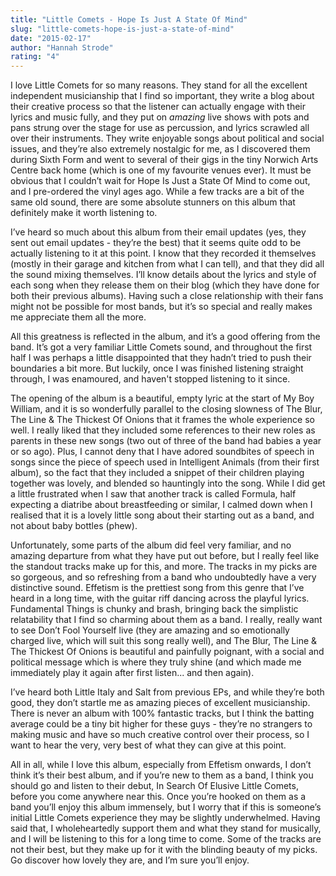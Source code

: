 ```yaml
---
title: "Little Comets - Hope Is Just A State Of Mind"
slug: "little-comets-hope-is-just-a-state-of-mind"
date: "2015-02-17"
author: "Hannah Strode"
rating: "4"
---
```


I love Little Comets for so many reasons. They stand for all the excellent independent musicianship that I find so important, they write a blog about their creative process so that the listener can actually engage with their lyrics and music fully, and they put on _amazing_ live shows with pots and pans strung over the stage for use as percussion, and lyrics scrawled all over their instruments. They write enjoyable songs about political and social issues, and they’re also extremely nostalgic for me, as I discovered them during Sixth Form and went to several of their gigs in the tiny Norwich Arts Centre back home (which is one of my favourite venues ever). It must be obvious that I couldn’t wait for Hope Is Just a State Of Mind to come out, and I pre-ordered the vinyl ages ago. While a few tracks are a bit of the same old sound, there are some absolute stunners on this album that definitely make it worth listening to.

I’ve heard so much about this album from their email updates (yes, they sent out email updates - they’re the best) that it seems quite odd to be actually listening to it at this point. I know that they recorded it themselves (mostly in their garage and kitchen from what I can tell), and that they did all the sound mixing themselves. I’ll know details about the lyrics and style of each song when they release them on their blog (which they have done for both their previous albums). Having such a close relationship with their fans might not be possible for most bands, but it’s so special and really makes me appreciate them all the more.

All this greatness is reflected in the album, and it’s a good offering from the band. It’s got a very familiar Little Comets sound, and throughout the first half I was perhaps a little disappointed that they hadn’t tried to push their boundaries a bit more. But luckily, once I was finished listening straight through, I was enamoured, and haven't stopped listening to it since.

The opening of the album is a beautiful, empty lyric at the start of My Boy William, and it is so wonderfully parallel to the closing slowness of The Blur, The Line & The Thickest Of Onions that it frames the whole experience so well. I really liked that they included some references to their new roles as parents in these new songs (two out of three of the band had babies a year or so ago). Plus, I cannot deny that I have adored soundbites of speech in songs since the piece of speech used in Intelligent Animals (from their first album), so the fact that they included a snippet of their children playing together was lovely, and blended so hauntingly into the song. While I did get a little frustrated when I saw that another track is called Formula, half expecting a diatribe about breastfeeding or similar, I calmed down when I realised that it is a lovely little song about their starting out as a band, and not about baby bottles (phew).

Unfortunately, some parts of the album did feel very familiar, and no amazing departure from what they have put out before, but I really feel like the standout tracks make up for this, and more. The tracks in my picks are so gorgeous, and so refreshing from a band who undoubtedly have a very distinctive sound. Effetism is the prettiest song from this genre that I’ve heard in a long time, with the guitar riff dancing across the playful lyrics. Fundamental Things is chunky and brash, bringing back the simplistic relatability that I find so charming about them as a band. I really, really want to see Don’t Fool Yourself live (they are amazing and so emotionally charged live, which will suit this song really well), and The Blur, The Line & The Thickest Of Onions is beautiful and painfully poignant, with a social and political message which is where they truly shine (and which made me immediately play it again after first listen... and then again).

I’ve heard both Little Italy and Salt from previous EPs, and while they’re both good, they don’t startle me as amazing pieces of excellent musicianship. There is never an album with 100% fantastic tracks, but I think the batting average could be a tiny bit higher for these guys - they’re no strangers to making music and have so much creative control over their process, so I want to hear the very, very best of what they can give at this point.

All in all, while I love this album, especially from Effetism onwards, I don’t think it’s their best album, and if you’re new to them as a band, I think you should go and listen to their debut, In Search Of Elusive Little Comets, before you come anywhere near this. Once you’re hooked on them as a band you’ll enjoy this album immensely, but I worry that if this is someone’s initial Little Comets experience they may be slightly underwhelmed. Having said that, I wholeheartedly support them and what they stand for musically, and I will be listening to this for a long time to come. Some of the tracks are not their best, but they make up for it with the blinding beauty of my picks. Go discover how lovely they are, and I’m sure you’ll enjoy.
